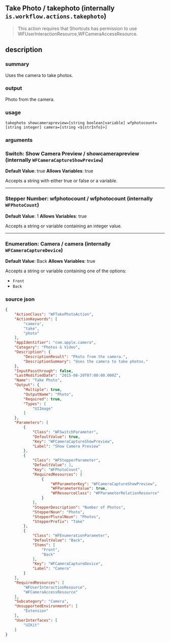 
## Take Photo / takephoto (internally `is.workflow.actions.takephoto`)


> This action requires that Shortcuts has permission to use WFUserInteractionResource,WFCameraAccessResource.


## description
### summary
Uses the camera to take photos.

### output
Photo from the camera.

### usage
`takephoto showcamerapreview=[string boolean|variable] wfphotocount=[string integer] camera=[string <${strInfo}>]`

### arguments
### Switch: Show Camera Preview / showcamerapreview (internally `WFCameraCaptureShowPreview`)
**Default Value**: true
**Allows Variables**: true


Accepts a string with either true or false
or a variable.

---

### Stepper Number: wfphotocount / wfphotocount (internally `WFPhotoCount`)
**Default Value**: 1
**Allows Variables**: true


Accepts a string 
or variable
containing an integer value.

---

### Enumeration: Camera / camera (internally `WFCameraCaptureDevice`)
**Default Value**: Back
**Allows Variables**: true


Accepts a string 
or variable
containing one of the options:

- `Front`
- `Back`

### source json

```json
{
	"ActionClass": "WFTakePhotoAction",
	"ActionKeywords": [
		"camera",
		"take",
		"photo"
	],
	"AppIdentifier": "com.apple.camera",
	"Category": "Photos & Video",
	"Description": {
		"DescriptionResult": "Photo from the camera.",
		"DescriptionSummary": "Uses the camera to take photos."
	},
	"InputPassthrough": false,
	"LastModifiedDate": "2015-08-20T07:00:00.000Z",
	"Name": "Take Photo",
	"Output": {
		"Multiple": true,
		"OutputName": "Photo",
		"Required": true,
		"Types": [
			"UIImage"
		]
	},
	"Parameters": [
		{
			"Class": "WFSwitchParameter",
			"DefaultValue": true,
			"Key": "WFCameraCaptureShowPreview",
			"Label": "Show Camera Preview"
		},
		{
			"Class": "WFStepperParameter",
			"DefaultValue": 1,
			"Key": "WFPhotoCount",
			"RequiredResources": [
				{
					"WFParameterKey": "WFCameraCaptureShowPreview",
					"WFParameterValue": true,
					"WFResourceClass": "WFParameterRelationResource"
				}
			],
			"StepperDescription": "Number of Photos",
			"StepperNoun": "Photo",
			"StepperPluralNoun": "Photos",
			"StepperPrefix": "Take"
		},
		{
			"Class": "WFEnumerationParameter",
			"DefaultValue": "Back",
			"Items": [
				"Front",
				"Back"
			],
			"Key": "WFCameraCaptureDevice",
			"Label": "Camera"
		}
	],
	"RequiredResources": [
		"WFUserInteractionResource",
		"WFCameraAccessResource"
	],
	"Subcategory": "Camera",
	"UnsupportedEnvironments": [
		"Extension"
	],
	"UserInterfaces": [
		"UIKit"
	]
}
```
